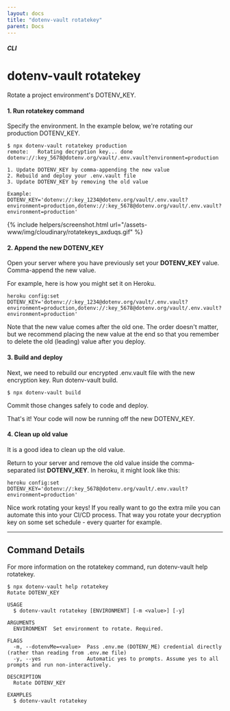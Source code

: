 ```yaml
---
layout: docs
title: "dotenv-vault rotatekey"
parent: Docs
---
```


##### CLI

# dotenv-vault rotatekey

Rotate a project environment's DOTENV_KEY.

#### 1. Run rotatekey command

Specify the environment. In the example below, we're rotating our production DOTENV_KEY.

```
$ npx dotenv-vault rotatekey production
remote:   Rotating decryption key... done
dotenv://:key_5678@dotenv.org/vault/.env.vault?environment=production

1. Update DOTENV_KEY by comma-appending the new value
2. Rebuild and deploy your .env.vault file
3. Update DOTENV_KEY by removing the old value

Example:
DOTENV_KEY='dotenv://:key_1234@dotenv.org/vault/.env.vault?environment=production,dotenv://:key_5678@dotenv.org/vault/.env.vault?environment=production'
```

{% include helpers/screenshot.html url="/assets-www/img/cloudinary/rotatekeys_axduqs.gif" %}

#### 2. Append the new DOTENV_KEY

Open your server where you have previously set your **DOTENV_KEY** value. Comma-append the new value.

For example, here is how you might set it on Heroku.

```
heroku config:set DOTENV_KEY='dotenv://:key_1234@dotenv.org/vault/.env.vault?environment=production,dotenv://:key_5678@dotenv.org/vault/.env.vault?environment=production' 
```

Note that the new value comes after the old one. The order doesn't matter, but we recommend placing the new value at the end so that you remember to delete the old (leading) value after you deploy.

#### 3. Build and deploy

Next, we need to rebuild our encrypted .env.vault file with the new encryption key. Run dotenv-vault build.

```
$ npx dotenv-vault build
```

Commit those changes safely to code and deploy.

That's it! Your code will now be running off the new DOTENV_KEY.

#### 4. Clean up old value

It is a good idea to clean up the old value.

Return to your server and remove the old value inside the comma-separated list **DOTENV_KEY**. In heroku, it might look like this:

```
heroku config:set DOTENV_KEY='dotenv://:key_5678@dotenv.org/vault/.env.vault?environment=production' 
```

Nice work rotating your keys! If you really want to go the extra mile you can automate this into your CI/CD process. That way you rotate your decryption key on some set schedule - every quarter for example.

---

## Command Details

For more information on the rotatekey command, run dotenv-vault help rotatekey.

```
$ npx dotenv-vault help rotatekey
Rotate DOTENV_KEY

USAGE
  $ dotenv-vault rotatekey [ENVIRONMENT] [-m <value>] [-y]

ARGUMENTS
  ENVIRONMENT  Set environment to rotate. Required.

FLAGS
  -m, --dotenvMe=<value>  Pass .env.me (DOTENV_ME) credential directly (rather than reading from .env.me file)
  -y, --yes               Automatic yes to prompts. Assume yes to all prompts and run non-interactively.

DESCRIPTION
  Rotate DOTENV_KEY

EXAMPLES
  $ dotenv-vault rotatekey
```
